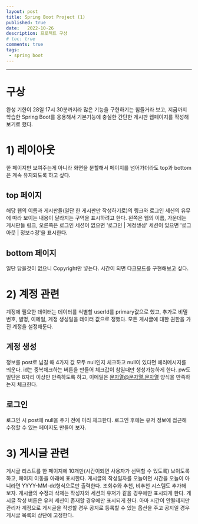 ```yaml
---
layout: post
title: Spring Boot Project (1)
published: true
date:   2022-10-26
description: 프로젝트 구상
# toc: true
comments: true
tags:
 - spring boot
---
```

---
# 구상
완성 기한이 28일 17시 30분까지라 많은 기능을 구현하기는 힘들거라 보고, 지금까지 학습한 Spring Boot를 응용해서 기본기능에 충실한 간단한 게시판 웹페이지를 작성해보기로 했다.

# 1) 레이아웃
한 페이지만 보여주는게 아니라 화면을 분할해서 페이지를 넘어가더라도 top과 bottom은 계속 유지되도록 하고 싶다.

## top 페이지
해당 웹의 이름과 게시판들(일단 한 게시판만 작성하기로)의 링크와 로그인 세션의 유무에 따라 보이는 내용이 달라지는 구역을 표시하려고 한다.
왼쪽은 웹의 이름, 가운데는 게시판들 링크, 오른쪽은 로그인 세션이 없으면 '로그인 | 계정생성' 세션이 있으면 '로그아웃 | 정보수정'을 표시한다.

## bottom 페이지
일단 담을것이 없으니 Copyright만 넣는다.
시간이 되면 다크모드를 구현해보고 싶다.

# 2) 계정 관련
계정에 필요한 데이터는 데이터를 식별할 userId를 primary값으로 했고, 추가로 비밀번호, 별명, 이메일, 계정 생성일을 데이터 값으로 정했다.
모든 게시글에 대한 권한을 가진 계정을 설정해둔다.

## 계정 생성
정보를 post로 넘길 때 4가지 값 모두 null인지 체크하고 null이 있다면 에러메시지를 띄운다.
id는 중복체크하는 버튼을 만들어 체크값이 참일때만 생성가능하게 한다.
pw도 일단은 8자리 이상만 만족하도록 하고, 이메일은 문자열@문자열.문자열 양식을 만족하는지 체크한다.

## 로그인
로그인 시 post에 null을 주기 전에 미리 체크한다.
로그인 후에는 유저 정보에 접근해 수정할 수 있는 페이지도 만들어 보자.

# 3) 게시글 관련
게시글 리스트를 한 페이지에 10개만(시간이되면 사용자가 선택할 수 있도록) 보이도록 하고, 페이지 이동을 아래에 표시한다.
게시글의 작성일자를 오늘이면 시간을 오늘이 아니라면 YYYY-MM-dd형식으로만 출력한다.
조회수와 추천, 비추천 시스템도 추가해 보자.
게시글의 수정과 삭제는 작성자와 세션의 유저가 같을 경우에만 표시되게 한다.
게시글 작성 버튼은 유저 세션이 존재할 경우에만 표시되게 한다.
아마 시간이 안될테지만 관리자 계정으로 게시글을 작성할 경우 공지로 등록할 수 있는 옵션을 주고 공지일 경우 게시글 목록의 상단에 고정한다.